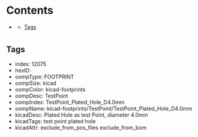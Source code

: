 



Contents
========

* [](#)
	* [Tags](#tags)

# 

## Tags

- index: 12075
- hexID: 
- oompType: FOOTPRINT
- oompSize: kicad
- oompColor: kicad-footprints
- oompDesc: TestPoint
- oompIndex: TestPoint_Plated_Hole_D4.0mm
- oompName: kicad-footprints/TestPoint/TestPoint_Plated_Hole_D4.0mm
- kicadDesc: Plated Hole as test Point, diameter 4.0mm
- kicadTags: test point plated hole
- kicadAttr: exclude_from_pos_files exclude_from_bom
